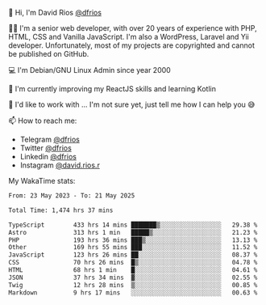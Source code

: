 👋 Hi, I'm David Rios [@dfrios](https://github.com/dfrios)

👨‍💻 I'm a senior web developer, with over 20 years of experience with PHP, HTML, CSS and Vanilla JavaScript. I'm also a WordPress, Laravel and Yii developer. Unfortunately, most of my projects are copyrighted and cannot be published on GitHub.

💻 I'm Debian/GNU Linux Admin since year 2000

🌱 I'm currently improving my ReactJS skills and learning Kotlin

💞️ I'd like to work with ... I'm not sure yet, just tell me how I can help you 😅


📫 How to reach me:
* Telegram [@dfrios](https://t.me/dfrios)
* Twitter [@dfrios](https://twitter.com/dfrios)
* Linkedin [@dfrios](https://linkedin.com/in/dfrios)
* Instagram [@david.rios.r](https://instagram.com/david.rios.r)



My WakaTime stats:
<!--START_SECTION:waka-->

```txt
From: 23 May 2023 - To: 21 May 2025

Total Time: 1,474 hrs 37 mins

TypeScript        433 hrs 14 mins ███████▒░░░░░░░░░░░░░░░░░   29.38 %
Astro             313 hrs 1 min   █████▒░░░░░░░░░░░░░░░░░░░   21.23 %
PHP               193 hrs 36 mins ███▒░░░░░░░░░░░░░░░░░░░░░   13.13 %
Other             169 hrs 55 mins ███░░░░░░░░░░░░░░░░░░░░░░   11.52 %
JavaScript        123 hrs 26 mins ██░░░░░░░░░░░░░░░░░░░░░░░   08.37 %
CSS               70 hrs 26 mins  █▒░░░░░░░░░░░░░░░░░░░░░░░   04.78 %
HTML              68 hrs 1 min    █░░░░░░░░░░░░░░░░░░░░░░░░   04.61 %
JSON              37 hrs 34 mins  ▓░░░░░░░░░░░░░░░░░░░░░░░░   02.55 %
Twig              12 hrs 28 mins  ▒░░░░░░░░░░░░░░░░░░░░░░░░   00.85 %
Markdown          9 hrs 17 mins   ░░░░░░░░░░░░░░░░░░░░░░░░░   00.63 %
```

<!--END_SECTION:waka-->
